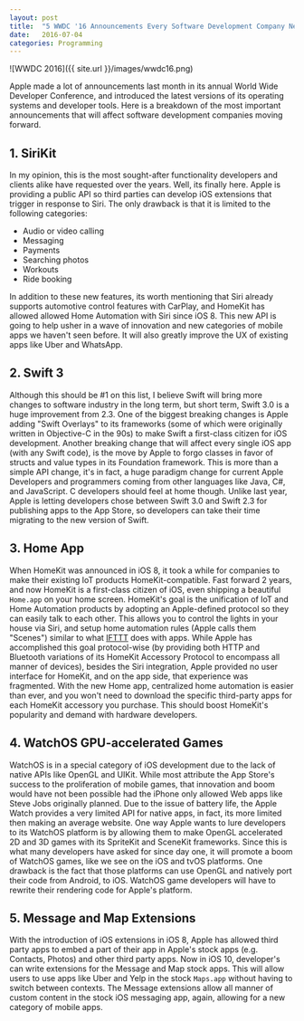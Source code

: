 ```yaml
---
layout: post
title:  "5 WWDC '16 Announcements Every Software Development Company Needs to Know"
date:   2016-07-04
categories: Programming
---
```


![WWDC 2016]({{ site.url }}/images/wwdc16.png)

Apple made a lot of announcements last month in its annual World Wide Developer Conference, and introduced the latest versions of its operating systems and developer tools. Here is a breakdown of the most important announcements that will affect software development companies moving forward.

## 1. SiriKit

In my opinion, this is the most sought-after functionality developers and clients alike have requested over the years. Well, its finally here.  Apple is providing a public API so third parties can develop iOS extensions that trigger in response to Siri. The only drawback is that it is limited to the following categories:

- Audio or video calling
- Messaging
- Payments
- Searching photos
- Workouts
- Ride booking

In addition to these new features, its worth mentioning that Siri already supports automotive control features with CarPlay, and HomeKit has allowed allowed Home Automation with Siri since iOS 8. This new API is going to help usher in a wave of innovation and new categories of mobile apps we haven't seen before. It will also greatly improve the UX of existing apps like Uber and WhatsApp.

## 2. Swift 3

Although this should be #1 on this list, I believe Swift will bring more changes to software industry in the long term, but short term, Swift 3.0 is a huge improvement from 2.3. One of the biggest breaking changes is Apple adding "Swift Overlays" to its frameworks (some of which were originally written in Objective-C in the 90s) to make Swift a first-class citizen for iOS development. Another breaking change that will affect every single iOS app (with any Swift code), is the move by Apple to forgo classes in favor of structs and value types in its Foundation framework. This is more than a simple API change, it's in fact, a huge paradigm change for current Apple Developers and programmers coming from other languages like Java, C#, and JavaScript. C developers should feel at home though. Unlike last year, Apple is letting developers chose between Swift 3.0 and Swift 2.3 for publishing apps to the App Store, so developers can take their time migrating to the new version of Swift.

## 3. Home App

When HomeKit was announced in iOS 8, it took a while for companies to make their existing IoT products HomeKit-compatible. Fast forward 2 years, and now HomeKit is a first-class citizen of iOS, even shipping a beautiful `Home.app` on your home screen. HomeKit's goal is the unification of IoT and Home Automation products by adopting an Apple-defined protocol so they can easily talk to each other. This allows you to control the lights in your house via Siri, and setup home automation rules (Apple calls them "Scenes") similar to what [IFTTT](https://ifttt.com/) does with apps. While Apple has accomplished this goal protocol-wise (by providing both HTTP and Bluetooth variations of its HomeKit Accessory Protocol to encompass all manner of devices), besides the Siri integration, Apple provided no user interface for HomeKit, and on the app side, that experience was fragmented. With the new Home app, centralized home automation is easier than ever, and you won't need to download the specific third-party apps for each HomeKit accessory you purchase. This should boost HomeKit's popularity and demand with hardware developers.

## 4. WatchOS GPU-accelerated Games

WatchOS is in a special category of iOS development due to the lack of native APIs like OpenGL and UIKit. While most attribute the App Store's success to the proliferation of mobile games, that innovation and boom would have not been possible had the iPhone only allowed Web apps like Steve Jobs originally planned. Due to the issue of battery life, the Apple Watch provides a very limited API for native apps, in fact, its more limited then making an average website. One way Apple wants to lure developers to its WatchOS platform is by allowing them to make OpenGL accelerated 2D and 3D games with its SpriteKit and SceneKit frameworks. Since this is what many developers have asked for since day one, it will promote a boom of WatchOS games, like we see on the iOS and tvOS platforms. One drawback is the fact that those platforms can use OpenGL and natively port their code from Android, to iOS. WatchOS game developers will have to rewrite their rendering code for Apple's platform.

## 5. Message and Map Extensions

With the introduction of iOS extensions in iOS 8, Apple has allowed third party apps to embed a part of their app in Apple's stock apps (e.g. Contacts, Photos) and other third party apps. Now in iOS 10, developer's can write extensions for the Message and Map stock apps. This will allow users to use apps like Uber and Yelp in the stock `Maps.app` without having to switch between contexts. The Message extensions allow all manner of custom content in the stock iOS messaging app, again, allowing for a new category of mobile apps.


